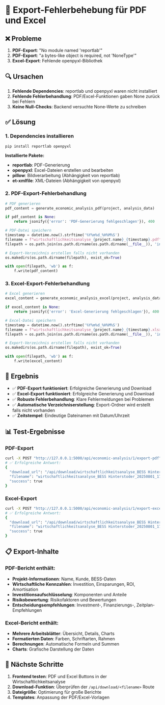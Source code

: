 # 🔧 Export-Fehlerbehebung für PDF und Excel

## ❌ Probleme
1. **PDF-Export**: "No module named 'reportlab'"
2. **PDF-Export**: "a bytes-like object is required, not 'NoneType'"
3. **Excel-Export**: Fehlende openpyxl-Bibliothek

## 🔍 Ursachen
1. **Fehlende Dependencies**: reportlab und openpyxl waren nicht installiert
2. **Fehlende Fehlerbehandlung**: PDF/Excel-Funktionen gaben None zurück bei Fehlern
3. **Keine Null-Checks**: Backend versuchte None-Werte zu schreiben

## ✅ Lösung

### 1. Dependencies installieren
```bash
pip install reportlab openpyxl
```

**Installierte Pakete:**
- **reportlab**: PDF-Generierung
- **openpyxl**: Excel-Dateien erstellen und bearbeiten
- **pillow**: Bildverarbeitung (Abhängigkeit von reportlab)
- **et-xmlfile**: XML-Dateien (Abhängigkeit von openpyxl)

### 2. PDF-Export-Fehlerbehandlung
```python
# PDF generieren
pdf_content = generate_economic_analysis_pdf(project, analysis_data)

if pdf_content is None:
    return jsonify({'error': 'PDF-Generierung fehlgeschlagen'}), 400

# PDF-Datei speichern
timestamp = datetime.now().strftime('%Y%m%d_%H%M%S')
filename = f"wirtschaftlichkeitsanalyse_{project.name}_{timestamp}.pdf"
filepath = os.path.join(os.path.dirname(os.path.dirname(__file__)), 'instance', 'exports', filename)

# Export-Verzeichnis erstellen falls nicht vorhanden
os.makedirs(os.path.dirname(filepath), exist_ok=True)

with open(filepath, 'wb') as f:
    f.write(pdf_content)
```

### 3. Excel-Export-Fehlerbehandlung
```python
# Excel generieren
excel_content = generate_economic_analysis_excel(project, analysis_data)

if excel_content is None:
    return jsonify({'error': 'Excel-Generierung fehlgeschlagen'}), 400

# Excel-Datei speichern
timestamp = datetime.now().strftime('%Y%m%d_%H%M%S')
filename = f"wirtschaftlichkeitsanalyse_{project.name}_{timestamp}.xlsx"
filepath = os.path.join(os.path.dirname(os.path.dirname(__file__)), 'instance', 'exports', filename)

# Export-Verzeichnis erstellen falls nicht vorhanden
os.makedirs(os.path.dirname(filepath), exist_ok=True)

with open(filepath, 'wb') as f:
    f.write(excel_content)
```

## 🎯 Ergebnis
- ✅ **PDF-Export funktioniert**: Erfolgreiche Generierung und Download
- ✅ **Excel-Export funktioniert**: Erfolgreiche Generierung und Download
- ✅ **Robuste Fehlerbehandlung**: Klare Fehlermeldungen bei Problemen
- ✅ **Automatische Verzeichniserstellung**: Export-Ordner wird erstellt falls nicht vorhanden
- ✅ **Zeitstempel**: Eindeutige Dateinamen mit Datum/Uhrzeit

## 📊 Test-Ergebnisse

### PDF-Export
```bash
curl -X POST "http://127.0.0.1:5000/api/economic-analysis/1/export-pdf"
# ✅ Erfolgreiche Antwort:
{
  "download_url": "/api/download/wirtschaftlichkeitsanalyse_BESS Hinterstoder_20250801_173923.pdf",
  "filename": "wirtschaftlichkeitsanalyse_BESS Hinterstoder_20250801_173923.pdf",
  "success": true
}
```

### Excel-Export
```bash
curl -X POST "http://127.0.0.1:5000/api/economic-analysis/1/export-excel"
# ✅ Erfolgreiche Antwort:
{
  "download_url": "/api/download/wirtschaftlichkeitsanalyse_BESS Hinterstoder_20250801_173929.xlsx",
  "filename": "wirtschaftlichkeitsanalyse_BESS Hinterstoder_20250801_173929.xlsx",
  "success": true
}
```

## 📋 Export-Inhalte

### PDF-Bericht enthält:
- **Projekt-Informationen**: Name, Kunde, BESS-Daten
- **Wirtschaftliche Kennzahlen**: Investition, Einsparungen, ROI, Amortisation
- **Investitionsaufschlüsselung**: Komponenten und Anteile
- **Risikobewertung**: Risikofaktoren und Bewertungen
- **Entscheidungsempfehlungen**: Investment-, Finanzierungs-, Zeitplan-Empfehlungen

### Excel-Bericht enthält:
- **Mehrere Arbeitsblätter**: Übersicht, Details, Charts
- **Formatierten Daten**: Farben, Schriftarten, Rahmen
- **Berechnungen**: Automatische Formeln und Summen
- **Charts**: Grafische Darstellung der Daten

## 🚀 Nächste Schritte
1. **Frontend testen**: PDF und Excel Buttons in der Wirtschaftlichkeitsanalyse
2. **Download-Funktion**: Überprüfen der `/api/download/<filename>` Route
3. **Dateigröße**: Optimierung für große Berichte
4. **Templates**: Anpassung der PDF/Excel-Vorlagen 